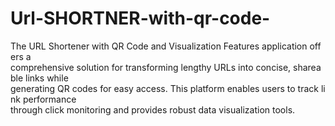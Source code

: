 # Url-SHORTNER-with-qr-code-
The URL Shortener with QR Code and Visualization Features application offers a  comprehensive solution for transforming lengthy URLs into concise, shareable links while  generating QR codes for easy access. This platform enables users to track link performance  through click monitoring and provides robust data visualization tools.
<!-- index.ejs -->
<!DOCTYPE html>
<html lang="en">
<head>
    <meta charset="UTF-8">
    <meta name="viewport" content="width=device-width, initial-scale=1.0">
    <title>Link Shortener</title>
    <link rel="stylesheet" href="css/style.css">
    <script src="https://cdn.jsdelivr.net/npm/chart.js"></script>
    <script src="https://cdnjs.cloudflare.com/ajax/libs/qrcodejs/1.0.0/qrcode.min.js"></script>
    <script>
        function showAlert() {
            alert('Your link has been submitted successfully!');
        }

        function generateQRCode(shortUrl, id) {
            var qrcodeContainer = document.getElementById('qrcode-' + id);
            var qrButton = document.getElementById('qr-btn-' + id);
            qrcodeContainer.innerHTML = '';
            new QRCode(qrcodeContainer, {
                text: shortUrl,
                width: 80,
                height: 80
            });
            qrButton.style.display = 'none';
        }

        function renderClickChart(labels, data) {
            var ctx = document.getElementById('clickChart').getContext('2d');
            new Chart(ctx, {
                type: 'bar',
                data: {
                    labels: labels,
                    datasets: [{
                        label: '# of Clicks',
                        data: data,
                        backgroundColor: 'rgba(75, 192, 192, 0.6)',
                        borderColor: 'rgba(75, 192, 192, 1)',
                        borderWidth: 1
                    }]
                },
                options: {
                    scales: {
                        y: { beginAtZero: true }
                    },
                    onClick: function(event, elements) {
                        if (elements.length > 0) {
                            const clickedElementIndex = elements[0].index;
                            const url = labels[clickedElementIndex];
                            window.open(url, '_blank');
                        }
                    }
                }
            });
        }
    </script>
</head>
<body>
    <div class="navbar">
        <a href="#home">Home</a>
        <a href="#shortener-section">URLs Shortener</a>
        <a href="#links-section">Dashboard</a>
        <a href="#visualization-section">Data Visualization</a>
    </div>

    <div class="landing-page" id="home">
        <h1>Welcome to the URL Shortener <br>with QR Code and <br>Visualization Features!</h1>
        <p>Shorten your URLs quickly and track the clicks for each of your links.</p>
        <a href="#shortener-section" class="cta-button">Get Started</a>
    </div>

    <div class="container form-container" id="shortener-section">
        <h1 class="heading">Link Shortener</h1>
        <div class="form">
            <form action="/shortUrls" method="post" onsubmit="showAlert()">
                <input type="url" name="full" placeholder="Enter your link" required>
                <button type="submit">Submit</button>
            </form>
        </div>
    </div>

    <div class="container links-container" id="links-section">
        <h1 class="headings">Your Links</h1>
        <div class="links">
            <div class="link-box">
                <div class="full"><h2>Full Link</h2></div>
                <div class="short"><h2>Short Link & QR Code</h2></div>
                <div class="click"><h2>Clicks/Action</h2></div>
            </div>
        </div>
        <% shorturls.forEach((url, index) => { %>
        <div class="links">
            <div class="link-box">
                <div class="full"><a href="<%= url.full %>"><%= url.full %></a></div>
                <div class="short">
                    <a target="_blank" href="<%= url.short %>"><%= url.short %></a>
                    <div id="qrcode-<%= index %>" style="display: inline-block;"></div>
                    <button id="qr-btn-<%= index %>" onclick="generateQRCode('<%= url.short %>', <%= index %>)">Generate QR</button>
                </div>
                <div class="clicks"><span><%= url.clicks %></span></div>
                <div class="delete">
                    <a href="/delete/<%= url._id %>">
                        <span class="material-symbols-outlined">auto_delete</span>
                    </a>
                </div>
            </div>
        </div>
        <% }); %>
    </div>

    <div class="container visualization-container" id="visualization-section">
        <h1 class="headings">Click Data Visualization</h1>
        <canvas id="clickChart" width="700" height="200"></canvas>
    </div>

    <script>
        const shortUrls = [<% shorturls.forEach(url => { %> "<%= url.short %>", <% }); %>];
        const clickCounts = [<% shorturls.forEach(url => { %> <%= url.clicks %>, <% }); %>];
        const clickData = {
            labels: shortUrls,
            datasets: [{
                label: 'Number of Clicks',
                data: clickCounts,
                backgroundColor: [
                    'rgba(75, 192, 192, 0.2)',
                    'rgba(153, 102, 255, 0.2)',
                    'rgba(255, 159, 64, 0.2)',
                    'rgba(255, 99, 132, 0.2)',
                ],
                borderColor: [
                    'rgba(75, 192, 192, 1)',
                    'rgba(153, 102, 255, 1)',
                    'rgba(255, 159, 64, 1)',
                    'rgba(255, 99, 132, 1)',
                ],
                borderWidth: 1
            }]
        };
        const config = {
            type: 'bar',
            data: clickData,
            options: {
                scales: { y: { beginAtZero: true } },
                onClick: function(event, elements) {
                    if (elements.length > 0) {
                        const clickedElementIndex = elements[0].index;
                        const url = shortUrls[clickedElementIndex];
                        window.open(url, '_blank');
                    }
                }
            }
        };
        const clickChart = new Chart(document.getElementById('clickChart'), config);
    </script>
</body>
</html>
/* style.css */
* {
    margin: 0;
    padding: 0;
    box-sizing: border-box;
}

body {
    font-family: 'Franklin Gothic Medium', 'Arial Narrow', Arial, sans-serif;
    overflow-y: auto;
}

.landing-page {
    height: 100vh;
    display: flex;
    flex-direction: column;
    justify-content: center;
    align-items: center;
    text-align: center;
    padding: 20px;
}

.landing-page h1 {
    font-size: 48px;
    margin-bottom: 20px;
    color: darkolivegreen;
}

.landing-page p {
    font-size: 20px;
    margin-bottom: 30px;
    color: darkcyan;
}

.cta-button {
    padding: 10px 20px;
    font-size: 18px;
    background-color: #007BFF;
    color: white;
    text-decoration: none;
    border-radius: 5px;
    transition: background-color 0.3s;
}

.cta-button:hover {
    background-color: #0056b3;
}

.navbar {
    display: flex;
    justify-content: flex-start;
    background-color: mediumturquoise;
    padding: 5px 10px;
    position: fixed;
    top: 0;
    width: 100%;
    z-index: 1000;
    box-shadow: 0 4px 8px rgba(0, 0, 0, 0.1);
}

.navbar a {
    color: white;
    text-decoration: none;
    background-color: darkcyan;
    padding: 10px 15px;
    font-size: 18px;
    border: 2px solid whitesmoke;
    border-radius: 5px;
    margin-right: 3px;
    transition: background-color 0.3s, border-color 0.3s;
}

.navbar a:hover {
    background-color: wheat;
    color: black;
    border-color: whitesmoke;
}

html {
    scroll-behavior: smooth;
}

.container {
    padding: 100px 50px 50px;
    height: 100vh;
    text-align: center;
}

.container .heading {
    font-size: 62px;
    color: darkcyan;
}

.qr-code {
    width: 100px;
    height: 50px;
    margin: 0 10px;
}

@media screen and (max-width: 768px) {
    .qr-code {
        width: 80px;
        height: 80px;
    }
}

@media screen and (max-width: 480px) {
    .navbar a {
        font-size: 14px;
        padding: 8px;
    }

    .landing-page h1 {
        font-size: 28px;
    }

    .landing-page p {
        font-size: 14px;
    }

    .container .heading {
        font-size: 36px;
    }

    .form input {
        width: 100%;
        padding: 10px;
    }

    .link-box {
        padding: 10px;
    }

    .qr-code {
        width: 60px;
        height: 60px;
    }
}
// server.js
const express = require('express')
const mongoose = require('mongoose')

const app = express()

const PORT = process.env.PORT || 3000

mongoose.connect('mongodb://127.0.0.1:27017/urlshorts')

const db = mongoose.connection

db.on('error', () => {
    console.log('error')
})

db.once('open', () => {
    console.log("connected")
})

app.set('view engine', 'ejs')
app.use(express.static('public'))
app.use(express.json())
app.use(express.urlencoded({ extended: true }))

const urlRouter = require('./routes/urlRoute')
app.use('/', urlRouter)

app.listen(PORT, () => {
    console.log("server is running")
})

